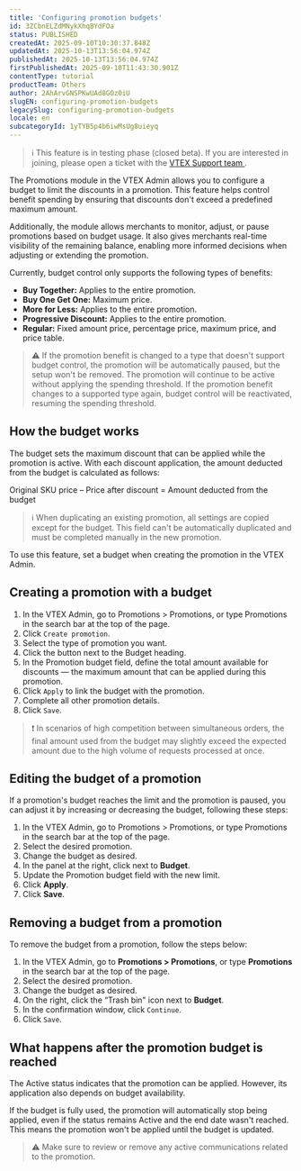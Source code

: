 ```yaml
---
title: 'Configuring promotion budgets'
id: 3ZCbnELZdMNykXhqBYdFOa
status: PUBLISHED
createdAt: 2025-09-10T10:30:37.848Z
updatedAt: 2025-10-13T13:56:04.974Z
publishedAt: 2025-10-13T13:56:04.974Z
firstPublishedAt: 2025-09-10T11:43:30.901Z
contentType: tutorial
productTeam: Others
author: 2AhArvGNSPKwUAd8GOz0iU
slugEN: configuring-promotion-budgets
legacySlug: configuring-promotion-budgets
locale: en
subcategoryId: 1yTYB5p4b6iwMsUg8uieyq
---
```


> ℹ️ This feature is in testing phase (closed beta). If you are interested in joining, please open a ticket with the [ VTEX Support team ](https://help.vtex.com/en/support).

The Promotions module in the VTEX Admin allows you to configure a budget to limit the discounts in a promotion. This feature helps control benefit spending by ensuring that discounts don't exceed a predefined maximum amount.

Additionally, the module allows merchants to monitor, adjust, or pause promotions based on budget usage. It also gives merchants real-time visibility of the remaining balance, enabling more informed decisions when adjusting or extending the promotion.

Currently, budget control only supports the following types of benefits:

- **Buy Together:** Applies to the entire promotion.
- **Buy One Get One:** Maximum price.
- **More for Less:** Applies to the entire promotion.
- **Progressive Discount:** Applies to the entire promotion.
- **Regular:** Fixed amount price, percentage price, maximum price, and price table.

> ⚠️ If the promotion benefit is changed to a type that doesn't support budget control, the promotion will be automatically paused, but the setup won't be removed. The promotion will continue to be active without applying the spending threshold. If the promotion benefit changes to a supported type again, budget control will be reactivated, resuming the spending threshold.

## How the budget works
The budget sets the maximum discount that can be applied while the promotion is active.
With each discount application, the amount deducted from the budget is calculated as follows:

Original SKU price – Price after discount = Amount deducted from the budget

> ℹ️ When duplicating an existing promotion, all settings are copied except for the budget. This field can't be automatically duplicated and must be completed manually in the new promotion.

To use this feature, set a budget when creating the promotion in the VTEX Admin.

## Creating a promotion with a budget
1. In the VTEX Admin, go to Promotions > Promotions, or type Promotions in the search bar at the top of the page.
2. Click `Create promotion`.
3. Select the type of promotion you want.
4. Click the <i class="fas fa-plus" aria-hidden="true"></i> button next to the Budget heading.
5. In the Promotion budget field, define the total amount available for discounts — the maximum amount that can be applied during this promotion.
6. Click `Apply` to link the budget with the promotion.
7. Complete all other promotion details.
8. Click `Save`.

> ❗ In scenarios of high competition between simultaneous orders, the final amount used from the budget may slightly exceed the expected amount due to the high volume of requests processed at once.

## Editing the budget of a promotion
If a promotion's budget reaches the limit and the promotion is paused, you can adjust it by increasing or decreasing the budget, following these steps:

1. In the VTEX Admin, go to Promotions > Promotions, or type Promotions in the search bar at the top of the page.
2. Select the desired promotion.
3. Change the budget as desired.
4. In the panel at the right, click <i class="fas fa-pencil-alt" aria-hidden="true"></i> next to **Budget**.
5. Update the Promotion budget field with the new limit.
6. Click **Apply**. 
7. Click **Save**.

## Removing a budget from a promotion
To remove the budget from a promotion, follow the steps below:

1. In the VTEX Admin, go to **Promotions > Promotions**, or type **Promotions** in the search bar at the top of the page.
2. Select the desired promotion.
3. Change the budget as desired.
4. On the right, click the “Trash bin" <i class="far fa-trash-alt" aria-hidden="true"></i> icon next to **Budget**.
5. In the confirmation window, click `Continue`.
6. Click `Save`.

## What happens after the promotion budget is reached
The Active status indicates that the promotion can be applied. However, its application also depends on budget availability.

If the budget is fully used, the promotion will automatically stop being applied, even if the status remains Active and the end date wasn't reached. This means the promotion won't be applied until the budget is updated.

> ⚠️ Make sure to review or remove any active communications related to the promotion.

